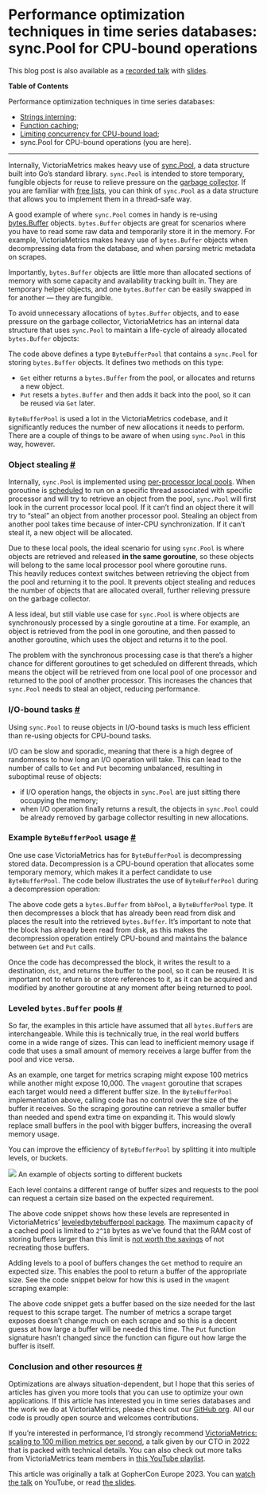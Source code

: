 # Performance optimization techniques in time series databases: sync.Pool for CPU-bound operations
This blog post is also available as a [recorded talk](https://www.youtube.com/watch?v=NdjuW98ep_w&list=PLXT8DSiuv5ylmEbeWptT-512GpOF8_Ppj) with [slides](https://docs.google.com/presentation/d/1hquMVEwuefqCefPI-A1YulitQvCaib1MVXUao9DzHxQ/edit).

**Table of Contents**

Performance optimization techniques in time series databases:

*   [Strings interning](https://victoriametrics.com/blog/tsdb-performance-techniques-strings-interning/);
*   [Function caching](https://victoriametrics.com/blog/tsdb-performance-techniques-functions-caching/);
*   [Limiting concurrency for CPU-bound load](https://victoriametrics.com/blog/tsdb-performance-techniques-limiting-concurrency/);
*   sync.Pool for CPU-bound operations (you are here).

* * *

Internally, VictoriaMetrics makes heavy use of [sync.Pool](https://pkg.go.dev/sync#Pool), a data structure built into Go’s standard library. `sync.Pool` is intended to store temporary, fungible objects for reuse to relieve pressure on the [garbage collector](https://tip.golang.org/doc/gc-guide). If you are familiar with [free lists](https://en.wikipedia.org/wiki/Free_list), you can think of `sync.Pool` as a data structure that allows you to implement them in a thread-safe way.

A good example of where `sync.Pool` comes in handy is re-using [bytes.Buffer](https://pkg.go.dev/bytes#Buffer) objects. `bytes.Buffer` objects are great for scenarios where you have to read some raw data and temporarily store it in the memory. For example, VictoriaMetrics makes heavy use of `bytes.Buffer` objects when decompressing data from the database, and when parsing metric metadata on scrapes.

Importantly, `bytes.Buffer` objects are little more than allocated sections of memory with some capacity and availability tracking built in. They are temporary helper objects, and one `bytes.Buffer` can be easily swapped in for another — they are fungible.

To avoid unnecessary allocations of `bytes.Buffer` objects, and to ease pressure on the garbage collector, VictoriaMetrics has an internal data structure that uses `sync.Pool` to maintain a life-cycle of already allocated `bytes.Buffer` objects:

The code above defines a type `ByteBufferPool` that contains a `sync.Pool` for storing `bytes.Buffer` objects. It defines two methods on this type:

*   `Get` either returns a `bytes.Buffer` from the pool, or allocates and returns a new object.
*   `Put` resets a `bytes.Buffer` and then adds it back into the pool, so it can be reused via `Get` later.

`ByteBufferPool` is used a lot in the VictoriaMetrics codebase, and it significantly reduces the number of new allocations it needs to perform. There are a couple of things to be aware of when using `sync.Pool` in this way, however.

### Object stealing [#](#object-stealing)

Internally, `sync.Pool` is implemented using [per-processor local pools](https://cs.opensource.google/go/go/+/refs/tags/go1.21.5:src/sync/pool.go;l=52). When goroutine is [scheduled](https://go.dev/src/runtime/proc.go) to run on a specific thread associated with specific processor and will try to retrieve an object from the pool, `sync.Pool` will first look in the current processor local pool. If it can’t find an object there it will try to “steal” an object from another processor pool. Stealing an object from another pool takes time because of inter-CPU synchronization. If it can’t steal it, a new object will be allocated.

Due to these local pools, the ideal scenario for using `sync.Pool` is where objects are retrieved and released **in the same goroutine**, so these objects will belong to the same local processor pool where goroutine runs.  
This heavily reduces context switches between retrieving the object from the pool and returning it to the pool. It prevents object stealing and reduces the number of objects that are allocated overall, further relieving pressure on the garbage collector.

A less ideal, but still viable use case for `sync.Pool` is where objects are synchronously processed by a single goroutine at a time. For example, an object is retrieved from the pool in one goroutine, and then passed to another goroutine, which uses the object and returns it to the pool.

The problem with the synchronous processing case is that there’s a higher chance for different goroutines to get scheduled on different threads, which means the object will be retrieved from one local pool of one processor and returned to the pool of another processor. This increases the chances that `sync.Pool` needs to steal an object, reducing performance.

### I/O-bound tasks [#](#io-bound-tasks)

Using `sync.Pool` to reuse objects in I/O-bound tasks is much less efficient than re-using objects for CPU-bound tasks.

I/O can be slow and sporadic, meaning that there is a high degree of randomness to how long an I/O operation will take. This can lead to the number of calls to `Get` and `Put` becoming unbalanced, resulting in suboptimal reuse of objects:

*   if I/O operation hangs, the objects in `sync.Pool` are just sitting there occupying the memory;
*   when I/O operation finally returns a result, the objects in `sync.Pool` could be already removed by garbage collector resulting in new allocations.

### Example `ByteBufferPool` usage [#](#example-bytebufferpool-usage)

One use case VictoriaMetrics has for `ByteBufferPool` is decompressing stored data. Decompression is a CPU-bound operation that allocates some temporary memory, which makes it a perfect candidate to use `ByteBufferPool`. The code below illustrates the use of `ByteBufferPool` during a decompression operation:

The above code gets a `bytes.Buffer` from `bbPool`, a `ByteBufferPool` type. It then decompresses a block that has already been read from disk and places the result into the retrieved `bytes.Buffer`. It’s important to note that the block has already been read from disk, as this makes the decompression operation entirely CPU-bound and maintains the balance between `Get` and `Put` calls.

Once the code has decompressed the block, it writes the result to a destination, `dst`, and returns the buffer to the pool, so it can be reused. It is important not to return `bb` or store references to it, as it can be acquired and modified by another goroutine at any moment after being returned to pool.

### Leveled `bytes.Buffer` pools [#](#leveled-bytesbuffer-pools)

So far, the examples in this article have assumed that all `bytes.Buffer`s are interchangeable. While this is technically true, in the real world buffers come in a wide range of sizes. This can lead to inefficient memory usage if code that uses a small amount of memory receives a large buffer from the pool and vice versa.

As an example, one target for metrics scraping might expose 100 metrics while another might expose 10,000. The `vmagent` goroutine that scrapes each target would need a different buffer size. In the `ByteBufferPool` implementation above, calling code has no control over the size of the buffer it receives. So the scraping goroutine can retrieve a smaller buffer than needed and spend extra time on expanding it. This would slowly replace small buffers in the pool with bigger buffers, increasing the overall memory usage.

You can improve the efficiency of `ByteBufferPool` by splitting it into multiple levels, or buckets.

 [![](https://victoriametrics.com/blog/tsdb-performance-techniques-sync-pool/buckets.gif)](https://victoriametrics.com/blog/tsdb-performance-techniques-sync-pool/buckets.gif) An example of objects sorting to different buckets

Each level contains a different range of buffer sizes and requests to the pool can request a certain size based on the expected requirement.

The above code snippet shows how these levels are represented in VictoriaMetrics’ [leveledbytebufferpool package](https://github.com/VictoriaMetrics/VictoriaMetrics/blob/master/lib/leveledbytebufferpool/pool.go). The maximum capacity of a cached pool is limited to `2^18` bytes as we’ve found that the RAM cost of storing buffers larger than this limit is [not worth the savings](https://github.com/VictoriaMetrics/VictoriaMetrics/commit/c14dafce43be1f8811323a13186be3d7b5a1ab70) of not recreating those buffers.

Adding levels to a pool of buffers changes the `Get` method to require an expected size. This enables the pool to return a buffer of the appropriate size. See the code snippet below for how this is used in the `vmagent` scraping example:

The above code snippet gets a buffer based on the size needed for the last request to this scrape target. The number of metrics a scrape target exposes doesn’t change much on each scrape and so this is a decent guess at how large a buffer will be needed this time. The `Put` function signature hasn’t changed since the function can figure out how large the buffer is itself.

### Conclusion and other resources [#](#conclusion-and-other-resources)

Optimizations are always situation-dependent, but I hope that this series of articles has given you more tools that you can use to optimize your own applications. If this article has interested you in time series databases and the work we do at VictoriaMetrics, please check out our [GitHub org](https://github.com/VictoriaMetrics/). All our code is proudly open source and welcomes contributions.

If you’re interested in performance, I’d strongly recommend [VictoriaMetrics: scaling to 100 million metrics per second](https://www.youtube.com/watch?v=xfed9_Q0_qU), a talk given by our CTO in 2022 that is packed with technical details. You can also check out more talks from VictoriaMetrics team members in [this YouTube playlist](https://www.youtube.com/playlist?list=PLXT8DSiuv5ylmEbeWptT-512GpOF8_Ppj).

This article was originally a talk at GopherCon Europe 2023. You can [watch the talk](https://www.youtube.com/watch?v=NdjuW98ep_w) on YouTube, or read [the slides](https://docs.google.com/presentation/d/1hquMVEwuefqCefPI-A1YulitQvCaib1MVXUao9DzHxQ/edit#slide=id.g2519af6abde_0_48).
